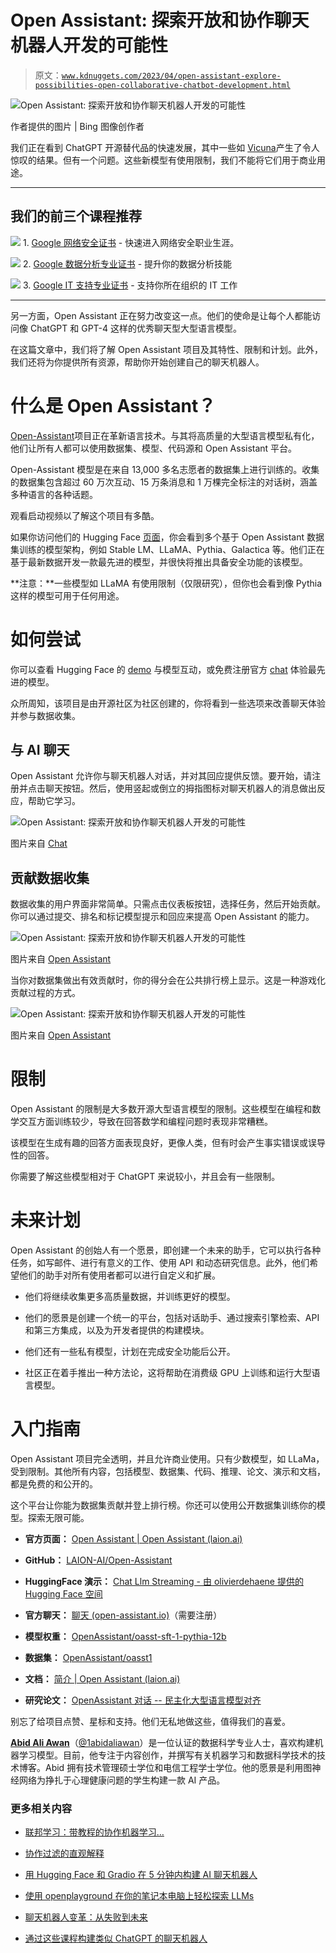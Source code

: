 # Open Assistant: 探索开放和协作聊天机器人开发的可能性

> 原文：[`www.kdnuggets.com/2023/04/open-assistant-explore-possibilities-open-collaborative-chatbot-development.html`](https://www.kdnuggets.com/2023/04/open-assistant-explore-possibilities-open-collaborative-chatbot-development.html)

![Open Assistant: 探索开放和协作聊天机器人开发的可能性](img/d2d58915aa49a07488d600f7a2290a56.png)

作者提供的图片 | Bing 图像创作者

我们正在看到 ChatGPT 开源替代品的快速发展，其中一些如 [Vicuna](https://vicuna.lmsys.org/)产生了令人惊叹的结果。但有一个问题。这些新模型有使用限制，我们不能将它们用于商业用途。

* * *

## 我们的前三个课程推荐

![](img/0244c01ba9267c002ef39d4907e0b8fb.png) 1\. [Google 网络安全证书](https://www.kdnuggets.com/google-cybersecurity) - 快速进入网络安全职业生涯。

![](img/e225c49c3c91745821c8c0368bf04711.png) 2\. [Google 数据分析专业证书](https://www.kdnuggets.com/google-data-analytics) - 提升你的数据分析技能

![](img/0244c01ba9267c002ef39d4907e0b8fb.png) 3\. [Google IT 支持专业证书](https://www.kdnuggets.com/google-itsupport) - 支持你所在组织的 IT 工作

* * *

另一方面，Open Assistant 正在努力改变这一点。他们的使命是让每个人都能访问像 ChatGPT 和 GPT-4 这样的优秀聊天型大型语言模型。

在这篇文章中，我们将了解 Open Assistant 项目及其特性、限制和计划。此外，我们还将为你提供所有资源，帮助你开始创建自己的聊天机器人。

# 什么是 Open Assistant？

[Open-Assistant](https://github.com/LAION-AI/Open-Assistant)项目正在革新语言技术。与其将高质量的大型语言模型私有化，他们让所有人都可以使用数据集、模型、代码源和 Open Assistant 平台。

Open-Assistant 模型是在来自 13,000 多名志愿者的数据集上进行训练的。收集的数据集包含超过 60 万次互动、15 万条消息和 1 万棵完全标注的对话树，涵盖多种语言的各种话题。

观看启动视频以了解这个项目有多酷。

如果你访问他们的 Hugging Face [页面](https://huggingface.co/OpenAssistant)，你会看到多个基于 Open Assistant 数据集训练的模型架构，例如 Stable LM、LLaMA、Pythia、Galactica 等。他们正在基于最新数据开发一款最先进的模型，并很快将推出具备安全功能的该模型。

**注意：**一些模型如 LLaMA 有使用限制（仅限研究），但你也会看到像 Pythia 这样的模型可用于任何用途。

# 如何尝试

你可以查看 Hugging Face 的 [demo](https://huggingface.co/spaces/olivierdehaene/chat-llm-streaming) 与模型互动，或免费注册官方 [chat](https://open-assistant.io/chat) 体验最先进的模型。

众所周知，该项目是由开源社区为社区创建的，你将看到一些选项来改善聊天体验并参与数据收集。

## 与 AI 聊天

Open Assistant 允许你与聊天机器人对话，并对其回应提供反馈。要开始，请注册并点击聊天按钮。然后，使用竖起或倒立的拇指图标对聊天机器人的消息做出反应，帮助它学习。

![Open Assistant: 探索开放和协作聊天机器人开发的可能性](img/8d9070e02041ad9ccad1d51801c2a808.png)

图片来自 [Chat](https://open-assistant.io/chat)

## 贡献数据收集

数据收集的用户界面非常简单。只需点击仪表板按钮，选择任务，然后开始贡献。你可以通过提交、排名和标记模型提示和回应来提高 Open Assistant 的能力。

![Open Assistant: 探索开放和协作聊天机器人开发的可能性](img/0bb1d5e59f7e3dc0fad3b8230bc48631.png)

图片来自 [Open Assistant](https://projects.laion.ai/Open-Assistant/)

当你对数据集做出有效贡献时，你的得分会在公共排行榜上显示。这是一种游戏化贡献过程的方式。

![Open Assistant: 探索开放和协作聊天机器人开发的可能性](img/35969a902ddddd47c94f49e7d1502cc3.png)

图片来自 [Open Assistant](https://projects.laion.ai/Open-Assistant/)

# 限制

Open Assistant 的限制是大多数开源大型语言模型的限制。这些模型在编程和数学交互方面训练较少，导致在回答数学和编程问题时表现非常糟糕。

该模型在生成有趣的回答方面表现良好，更像人类，但有时会产生事实错误或误导性的回答。

你需要了解这些模型相对于 ChatGPT 来说较小，并且会有一些限制。

# 未来计划

Open Assistant 的创始人有一个愿景，即创建一个未来的助手，它可以执行各种任务，如写邮件、进行有意义的工作、使用 API 和动态研究信息。此外，他们希望他们的助手对所有使用者都可以进行自定义和扩展。

+   他们将继续收集更多高质量数据，并训练更好的模型。

+   他们的愿景是创建一个统一的平台，包括对话助手、通过搜索引擎检索、API 和第三方集成，以及为开发者提供的构建模块。

+   他们还有一些私有模型，计划在完成安全功能后公开。

+   社区正在着手推出一种方法论，这将帮助在消费级 GPU 上训练和运行大型语言模型。

# 入门指南

Open Assistant 项目完全透明，并且允许商业使用。只有少数模型，如 LLaMa，受到限制。其他所有内容，包括模型、数据集、代码、推理、论文、演示和文档，都是免费的和公开的。

这个平台让你能为数据集贡献并登上排行榜。你还可以使用公开数据集训练你的模型。探索无限可能。

+   **官方页面：** [Open Assistant | Open Assistant (laion.ai)](https://projects.laion.ai/Open-Assistant/)

+   **GitHub：** [LAION-AI/Open-Assistant](https://github.com/LAION-AI/Open-Assistant)

+   **HuggingFace 演示：** [Chat Llm Streaming - 由 olivierdehaene 提供的 Hugging Face 空间](https://huggingface.co/spaces/olivierdehaene/chat-llm-streaming)

+   **官方聊天：** [聊天 (open-assistant.io)](https://open-assistant.io/chat)（需要注册）

+   **模型权重：** [OpenAssistant/oasst-sft-1-pythia-12b](https://huggingface.co/OpenAssistant/oasst-sft-1-pythia-12b)

+   **数据集：** [OpenAssistant/oasst1](https://huggingface.co/datasets/OpenAssistant/oasst1)

+   **文档：** [简介 | Open Assistant (laion.ai)](https://projects.laion.ai/Open-Assistant/docs/intro)

+   **研究论文：** [OpenAssistant 对话 -- 民主化大型语言模型对齐](https://arxiv.org/abs/2304.07327)

别忘了给项目点赞、星标和支持。他们无私地做这些，值得我们的喜爱。

**[Abid Ali Awan](https://www.polywork.com/kingabzpro)**（[@1abidaliawan](https://twitter.com/1abidaliawan)）是一位认证的数据科学专业人士，喜欢构建机器学习模型。目前，他专注于内容创作，并撰写有关机器学习和数据科学技术的技术博客。Abid 拥有技术管理硕士学位和电信工程学士学位。他的愿景是利用图神经网络为挣扎于心理健康问题的学生构建一款 AI 产品。

### 更多相关内容

+   [联邦学习：带教程的协作机器学习…](https://www.kdnuggets.com/2021/12/federated-learning-collaborative-machine-learning-tutorial-get-started.html)

+   [协作过滤的直观解释](https://www.kdnuggets.com/2022/09/intuitive-explanation-collaborative-filtering.html)

+   [用 Hugging Face 和 Gradio 在 5 分钟内构建 AI 聊天机器人](https://www.kdnuggets.com/2023/06/build-ai-chatbot-5-minutes-hugging-face-gradio.html)

+   [使用 openplayground 在你的笔记本电脑上轻松探索 LLMs](https://www.kdnuggets.com/2023/04/explore-llms-easily-laptop-openplayground.html)

+   [聊天机器人变革：从失败到未来](https://www.kdnuggets.com/2021/12/chatbot-transformation-failure-future.html)

+   [通过这些课程构建类似 ChatGPT 的聊天机器人](https://www.kdnuggets.com/2023/05/build-chatgptlike-chatbot-courses.html)
